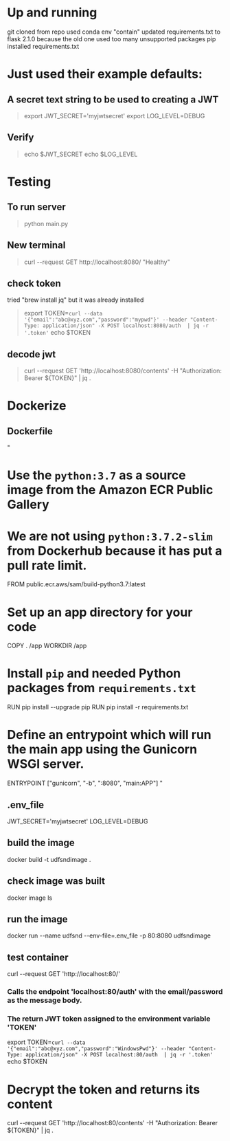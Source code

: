 # Up and running

git cloned from repo
used conda env "contain"
updated requirements.txt to flask 2.1.0 because the old one used too many unsupported packages
pip installed requirements.txt

# Just used their example defaults:

 ## A secret text string to be used to creating a JWT
 > export JWT_SECRET='myjwtsecret'
 > export LOG_LEVEL=DEBUG
 ## Verify
 > echo $JWT_SECRET
 > echo $LOG_LEVEL


 # Testing

## To run server
> python main.py
## New terminal
> curl --request GET http://localhost:8080/
"Healthy"

## check token
tried "brew install jq" but it was already installed
> export TOKEN=`curl --data '{"email":"abc@xyz.com","password":"mypwd"}' --header "Content-Type: application/json" -X POST localhost:8080/auth  | jq -r '.token'`
> echo $TOKEN

## decode jwt
> curl --request GET 'http://localhost:8080/contents' -H "Authorization: Bearer ${TOKEN}" | jq .

# Dockerize

## Dockerfile

"
# Use the `python:3.7` as a source image from the Amazon ECR Public Gallery
# We are not using `python:3.7.2-slim` from Dockerhub because it has put a  pull rate limit. 
FROM public.ecr.aws/sam/build-python3.7:latest
# Set up an app directory for your code
COPY . /app
WORKDIR /app
# Install `pip` and needed Python packages from `requirements.txt`
RUN pip install --upgrade pip
RUN pip install -r requirements.txt
# Define an entrypoint which will run the main app using the Gunicorn WSGI server.
ENTRYPOINT ["gunicorn", "-b", ":8080", "main:APP"]
"

## .env_file
JWT_SECRET='myjwtsecret'
LOG_LEVEL=DEBUG

## build the image
docker build -t udfsndimage .

## check image was built
docker image ls

## run the image
docker run --name udfsnd --env-file=.env_file -p 80:8080 udfsndimage

## test container
curl --request GET 'http://localhost:80/'
### Calls the endpoint 'localhost:80/auth' with the email/password as the message body. 
### The return JWT token assigned to the environment variable 'TOKEN' 
export TOKEN=`curl --data '{"email":"abc@xyz.com","password":"WindowsPwd"}' --header "Content-Type: application/json" -X POST localhost:80/auth  | jq -r '.token'`
echo $TOKEN
# Decrypt the token and returns its content
curl --request GET 'http://localhost:80/contents' -H "Authorization: Bearer ${TOKEN}" | jq .


